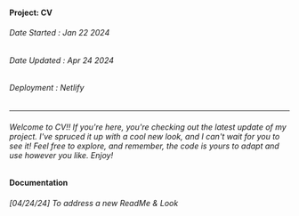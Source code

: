 #### Project: CV
###### Date Started : Jan 22 2024
###### Date Updated : Apr 24 2024
###### Deployment : Netlify
---
###### Welcome to CV!! If you're here, you're checking out the latest update of my project. I've spruced it up with a cool new look, and I can't wait for you to see it! Feel free to explore, and remember, the code is yours to adapt and use however you like. Enjoy! ######

#### Documentation
###### [04/24/24] To address a new ReadMe & Look